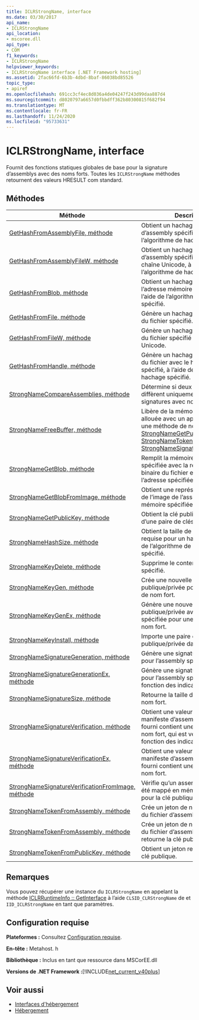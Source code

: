```yaml
---
title: ICLRStrongName, interface
ms.date: 03/30/2017
api_name:
- ICLRStrongName
api_location:
- mscoree.dll
api_type:
- COM
f1_keywords:
- ICLRStrongName
helpviewer_keywords:
- ICLRStrongName interface [.NET Framework hosting]
ms.assetid: 2fac66fd-6b3b-4dbd-8baf-86038bd85526
topic_type:
- apiref
ms.openlocfilehash: 691cc3cf4ec8d036a4de04247f243d99daa887d4
ms.sourcegitcommit: d8020797a6657d0fbbdff362b80300815f682f94
ms.translationtype: MT
ms.contentlocale: fr-FR
ms.lasthandoff: 11/24/2020
ms.locfileid: "95733631"
---
```

# <a name="iclrstrongname-interface"></a>ICLRStrongName, interface

Fournit des fonctions statiques globales de base pour la signature d’assemblys avec des noms forts. Toutes les `ICLRStrongName` méthodes retournent des valeurs HRESULT com standard.  
  
## <a name="methods"></a>Méthodes  
  
|Méthode|Description|  
|------------|-----------------|  
|[GetHashFromAssemblyFile, méthode](iclrstrongname-gethashfromassemblyfile-method.md)|Obtient un hachage du fichier d’assembly spécifié, à l’aide de l’algorithme de hachage spécifié.|  
|[GetHashFromAssemblyFileW, méthode](iclrstrongname-gethashfromassemblyfilew-method.md)|Obtient un hachage du fichier d’assembly spécifié sous forme de chaîne Unicode, à l’aide de l’algorithme de hachage spécifié.|  
|[GetHashFromBlob, méthode](iclrstrongname-gethashfromblob-method.md)|Obtient un hachage de l’assembly à l’adresse mémoire spécifiée, à l’aide de l’algorithme de hachage spécifié.|  
|[GetHashFromFile, méthode](iclrstrongname-gethashfromfile-method.md)|Génère un hachage sur le contenu du fichier spécifié.|  
|[GetHashFromFileW, méthode](iclrstrongname-gethashfromfilew-method.md)|Génère un hachage sur le contenu du fichier spécifié par une chaîne Unicode.|  
|[GetHashFromHandle, méthode](iclrstrongname-gethashfromhandle-method.md)|Génère un hachage sur le contenu du fichier avec le handle de fichier spécifié, à l’aide de l’algorithme de hachage spécifié.|  
|[StrongNameCompareAssemblies, méthode](iclrstrongname-strongnamecompareassemblies-method.md)|Détermine si deux assemblys diffèrent uniquement par leurs signatures avec nom fort.|  
|[StrongNameFreeBuffer, méthode](iclrstrongname-strongnamefreebuffer-method.md)|Libère de la mémoire qui a été allouée avec un appel précédent à une méthode de nom fort, telle que [StrongNameGetPublicKey](iclrstrongname-strongnamegetpublickey-method.md), [StrongNameTokenFromPublicKey](iclrstrongname-strongnametokenfrompublickey-method.md)ou [StrongNameSignatureGeneration](iclrstrongname-strongnamesignaturegeneration-method.md).|  
|[StrongNameGetBlob, méthode](iclrstrongname-strongnamegetblob-method.md)|Remplit la mémoire tampon spécifiée avec la représentation binaire du fichier exécutable à l’adresse spécifiée.|  
|[StrongNameGetBlobFromImage, méthode](iclrstrongname-strongnamegetblobfromimage-method.md)|Obtient une représentation binaire de l’image de l’assembly à l’adresse mémoire spécifiée.|  
|[StrongNameGetPublicKey, méthode](iclrstrongname-strongnamegetpublickey-method.md)|Obtient la clé publique à partir d’une paire de clés publique/privée.|  
|[StrongNameHashSize, méthode](iclrstrongname-strongnamehashsize-method.md)|Obtient la taille de mémoire tampon requise pour un hachage, à l’aide de l’algorithme de hachage spécifié.|  
|[StrongNameKeyDelete, méthode](iclrstrongname-strongnamekeydelete-method.md)|Supprime le conteneur de clé spécifié.|  
|[StrongNameKeyGen, méthode](iclrstrongname-strongnamekeygen-method.md)|Crée une nouvelle paire de clés publique/privée pour une utilisation de nom fort.|  
|[StrongNameKeyGenEx, méthode](iclrstrongname-strongnamekeygenex-method.md)|Génère une nouvelle paire de clés publique/privée avec la taille de clé spécifiée pour une utilisation de nom fort.|  
|[StrongNameKeyInstall, méthode](iclrstrongname-strongnamekeyinstall-method.md)|Importe une paire de clés publique/privée dans un conteneur.|  
|[StrongNameSignatureGeneration, méthode](iclrstrongname-strongnamesignaturegeneration-method.md)|Génère une signature de nom fort pour l’assembly spécifié.|  
|[StrongNameSignatureGenerationEx, méthode](iclrstrongname-strongnamesignaturegenerationex-method.md)|Génère une signature de nom fort pour l’assembly spécifié, en fonction des indicateurs spécifiés.|  
|[StrongNameSignatureSize, méthode](iclrstrongname-strongnamesignaturesize-method.md)|Retourne la taille de la signature de nom fort.|  
|[StrongNameSignatureVerification, méthode](iclrstrongname-strongnamesignatureverification-method.md)|Obtient une valeur indiquant si le manifeste d’assembly au chemin fourni contient une signature de nom fort, qui est vérifiée en fonction des indicateurs spécifiés.|  
|[StrongNameSignatureVerificationEx, méthode](iclrstrongname-strongnamesignatureverificationex-method.md)|Obtient une valeur indiquant si le manifeste d’assembly au chemin fourni contient une signature de nom fort.|  
|[StrongNameSignatureVerificationFromImage, méthode](iclrstrongname-strongnamesignatureverificationfromimage-method.md)|Vérifie qu’un assembly qui a déjà été mappé en mémoire est valide pour la clé publique associée.|  
|[StrongNameTokenFromAssembly, méthode](iclrstrongname-strongnametokenfromassembly-method.md)|Crée un jeton de nom fort à partir du fichier d’assembly spécifié.|  
|[StrongNameTokenFromAssembly, méthode](iclrstrongname-strongnametokenfromassemblyex-method.md)|Crée un jeton de nom fort à partir du fichier d’assembly spécifié et retourne la clé publique.|  
|[StrongNameTokenFromPublicKey, méthode](iclrstrongname-strongnametokenfrompublickey-method.md)|Obtient un jeton représentant une clé publique.|  
  
## <a name="remarks"></a>Remarques  

 Vous pouvez récupérer une instance du `ICLRStrongName` en appelant la méthode [ICLRRuntimeInfo :: GetInterface](iclrruntimeinfo-getinterface-method.md) à l’aide `CLSID_CLRStrongName` de et `IID_ICLRStrongName` en tant que paramètres.  
  
## <a name="requirements"></a>Configuration requise  

 **Plateformes :** Consultez [Configuration requise](../../get-started/system-requirements.md).  
  
 **En-tête :** Metahost. h  
  
 **Bibliothèque :** Inclus en tant que ressource dans MSCorEE.dll  
  
 **Versions de .NET Framework :**[!INCLUDE[net_current_v40plus](../../../../includes/net-current-v40plus-md.md)]  
  
## <a name="see-also"></a>Voir aussi

- [Interfaces d'hébergement](hosting-interfaces.md)
- [Hébergement](index.md)

